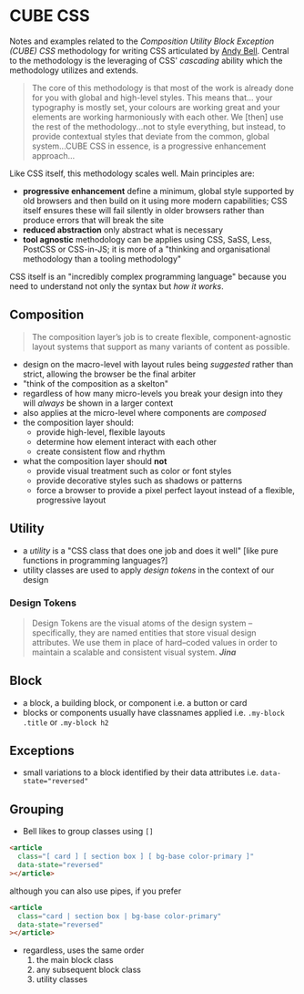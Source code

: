 # CUBE CSS

Notes and examples related to the _Composition Utility Block Exception (CUBE)
CSS_ methodology for writing CSS articulated by
[Andy Bell](https://piccalil.li/blog/cube-css/). Central to the methodology is
the leveraging of CSS' _cascading_ ability which the methodology utilizes and
extends.

> The core of this methodology is that most of the work is already done for you
> with global and high-level styles. This means that... your typography is
> mostly set, your colours are working great and your elements are working
> harmoniously with each other. We [then] use the rest of the methodology...not
> to style everything, but instead, to provide contextual styles that deviate
> from the common, global system...CUBE CSS in essence, is a progressive
> enhancement approach...

Like CSS itself, this methodology scales well. Main principles are:

- **progressive enhancement** define a minimum, global style supported by old
  browsers and then build on it using more modern capabilities; CSS itself
  ensures these will fail silently in older browsers rather than produce errors
  that will break the site
- **reduced abstraction** only abstract what is necessary
- **tool agnostic** methodology can be applies using CSS, SaSS, Less, PostCSS or
  CSS-in-JS; it is more of a "thinking and organisational methodology than a
  tooling methodology"

CSS itself is an "incredibly complex programming language" because you need to
understand not only the syntax but _how it works_.

## Composition

> The composition layer’s job is to create flexible, component-agnostic layout
> systems that support as many variants of content as possible.

- design on the macro-level with layout rules being _suggested_ rather than
  strict, allowing the browser be the final arbiter
- "think of the composition as a skelton"
- regardless of how many micro-levels you break your design into they will
  _always_ be shown in a larger context
- also applies at the micro-level where components are _composed_
- the composition layer should:
  - provide high-level, flexible layouts
  - determine how element interact with each other
  - create consistent flow and rhythm
- what the composition layer should **not**
  - provide visual treatment such as color or font styles
  - provide decorative styles such as shadows or patterns
  - force a browser to provide a pixel perfect layout instead of a flexible,
    progressive layout

## Utility

- a _utility_ is a "CSS class that does one job and does it well" [like pure
  functions in programming languages?]
- utility classes are used to apply _design tokens_ in the context of our design

### Design Tokens

> Design Tokens are the visual atoms of the design system – specifically, they
> are named entities that store visual design attributes. We use them in place
> of hard–coded values in order to maintain a scalable and consistent visual
> system. **_Jina_**

## Block

- a block, a building block, or component i.e. a button or card
- blocks or components usually have classnames applied i.e. `.my-block .title`
  or `.my-block h2`

## Exceptions

- small variations to a block identified by their data attributes i.e.
  `data-state="reversed"`

## Grouping

- Bell likes to group classes using `[]`

```html
<article
  class="[ card ] [ section box ] [ bg-base color-primary ]"
  data-state="reversed"
></article>
```

although you can also use pipes, if you prefer

```html
<article
  class="card | section box | bg-base color-primary"
  data-state="reversed"
></article>
```

- regardless, uses the same order
  1. the main block class
  1. any subsequent block class
  1. utility classes
